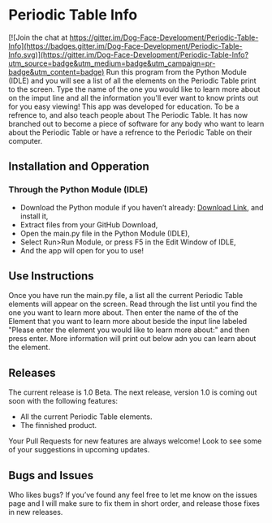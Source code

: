 # Periodic Table Info

[![Join the chat at https://gitter.im/Dog-Face-Development/Periodic-Table-Info](https://badges.gitter.im/Dog-Face-Development/Periodic-Table-Info.svg)](https://gitter.im/Dog-Face-Development/Periodic-Table-Info?utm_source=badge&utm_medium=badge&utm_campaign=pr-badge&utm_content=badge)
Run this program from the Python Module (IDLE) and you will see a list of all the elements on the Periodic Table print to the screen. Type the name of the one you would like to learn more about on the imput line and all the information you'll ever want to know prints out for you easy viewing! This app was developed for education. To be a refrence to, and also teach people about The Periodic Table. It has now branched out to become a piece of software for any body who want to learn about the Periodic Table or have a refrence to the Periodic Table on their computer.


## Installation and Opperation

### Through the Python Module (IDLE)
-	Download the Python module if you haven’t already: [Download Link](https://www.python.org/ftp/python/3.5.2/python-3.5.2.exe), and install it,
-	Extract files from your GitHub Download,
-	Open the main.py file in the Python Module (IDLE),
-	Select Run>Run Module, or press F5 in the Edit Window of IDLE,
-	And the app will open for you to use!


## Use Instructions
Once you have run the main.py file, a list all the current Periodic Table elements will appear on the screen. Read through the list until you find the one you want to learn more about. Then enter the name of the of the Element that you want to learn more about beside the input line labeled "Please enter the element you would like to learn more about:" and then press enter. More information will print out below adn you can learn about the element.


## Releases
The current release is 1.0 Beta. The next release, version 1.0 is coming out soon with the following features:
- All the current Periodic Table elements. 
- The finnished product.

Your Pull Requests for new features are always welcome! Look to see some of your suggestions in upcoming updates.


## Bugs and Issues
Who likes bugs? If you’ve found any feel free to let me know on the issues page and I will make sure to fix them in short order, and release those fixes in new releases. 
